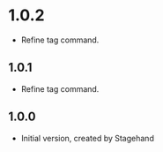 # 1.0.2

- Refine tag command.

## 1.0.1

- Refine tag command.

## 1.0.0

- Initial version, created by Stagehand
